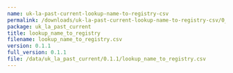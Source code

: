 ```yaml
---
name: uk-la-past-current-lookup-name-to-registry-csv
permalink: /downloads/uk-la-past-current-lookup-name-to-registry-csv/0_1_1
package: uk_la_past_current
title: lookup_name_to_registry
filename: lookup_name_to_registry.csv
version: 0.1.1
full_version: 0.1.1
file: /data/uk_la_past_current/0.1.1/lookup_name_to_registry.csv
---
```

